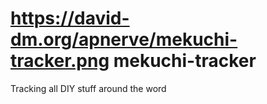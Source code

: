 https://david-dm.org/apnerve/mekuchi-tracker.png
mekuchi-tracker
===============

Tracking all DIY stuff around the word
